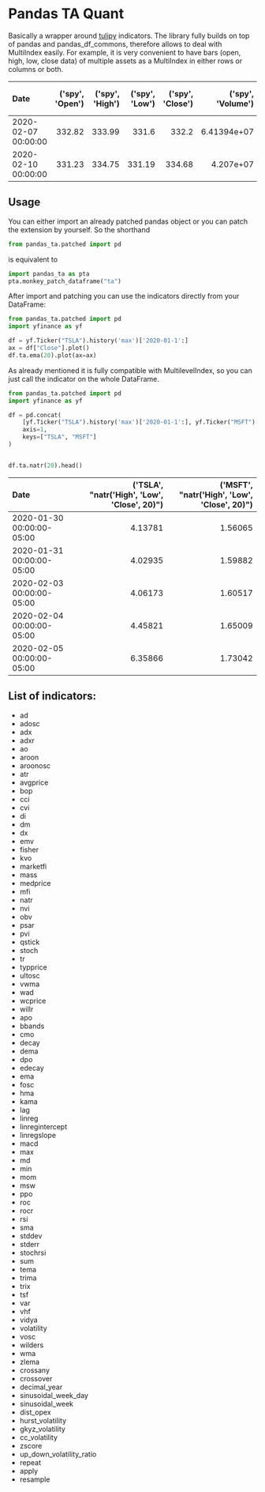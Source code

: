 # Pandas TA Quant

Basically a wrapper around [tulipy][e1] indicators. The library fully builds on top of pandas and pandas_df_commons, 
therefore allows to deal with MultiIndex easily. For example, it is very convenient to have bars 
(open, high, low, close data) of multiple assets as a MultiIndex in either rows or columns or both.

| Date                |   ('spy', 'Open') |   ('spy', 'High') |   ('spy', 'Low') |   ('spy', 'Close') |   ('spy', 'Volume') |   ('spy', 'Dividends') |   ('spy', 'Stock Splits') |   ('gld', 'Open') |   ('gld', 'High') |   ('gld', 'Low') |   ('gld', 'Close') |   ('gld', 'Volume') |   ('gld', 'Dividends') |   ('gld', 'Stock Splits') |
|:--------------------|------------------:|------------------:|-----------------:|-------------------:|--------------------:|-----------------------:|--------------------------:|------------------:|------------------:|-----------------:|-------------------:|--------------------:|-----------------------:|--------------------------:|
| 2020-02-07 00:00:00 |            332.82 |            333.99 |           331.6  |             332.2  |         6.41394e+07 |                      0 |                         0 |            147.83 |            148.18 |           147.34 |             147.79 |         6.3793e+06  |                      0 |                         0 |
| 2020-02-10 00:00:00 |            331.23 |            334.75 |           331.19 |             334.68 |         4.207e+07   |                      0 |                         0 |            148.21 |            148.45 |           147.91 |             148.17 |         5.7936e+06  |                      0 |                         0 |

## Usage

You can either import an already patched pandas object or you can patch the extension by yourself. 
So the shorthand

```python
from pandas_ta.patched import pd
```

is equivalent to

```python
import pandas_ta as pta
pta.monkey_patch_dataframe("ta")
```
   
After import and patching you can use the indicators directly from your DataFrame:

```python
from pandas_ta.patched import pd
import yfinance as yf

df = yf.Ticker("TSLA").history('max')['2020-01-1':]
ax = df["Close"].plot()
df.ta.ema(20).plot(ax=ax)
```

As already mentioned it is fully compatible with MultilevelIndex, so you can just 
call the indicator on the whole DataFrame.

```python
from pandas_ta.patched import pd
import yfinance as yf

df = pd.concat(
    [yf.Ticker("TSLA").history('max')['2020-01-1':], yf.Ticker("MSFT").history('max')['2020-01-1':]],
    axis=1,
    keys=["TSLA", "MSFT"]
)


df.ta.natr(20).head()
```

| Date                      |   ('TSLA', "natr('High', 'Low', 'Close', 20)") |   ('MSFT', "natr('High', 'Low', 'Close', 20)") |
|:--------------------------|-----------------------------------------------:|-----------------------------------------------:|
| 2020-01-30 00:00:00-05:00 |                                        4.13781 |                                        1.56065 |
| 2020-01-31 00:00:00-05:00 |                                        4.02935 |                                        1.59882 |
| 2020-02-03 00:00:00-05:00 |                                        4.06173 |                                        1.60517 |
| 2020-02-04 00:00:00-05:00 |                                        4.45821 |                                        1.65009 |
| 2020-02-05 00:00:00-05:00 |                                        6.35866 |                                        1.73042 |

## List of indicators:
  * ad
  * adosc
  * adx
  * adxr
  * ao
  * aroon
  * aroonosc
  * atr
  * avgprice
  * bop
  * cci
  * cvi
  * di
  * dm
  * dx
  * emv
  * fisher
  * kvo
  * marketfi
  * mass
  * medprice
  * mfi
  * natr
  * nvi
  * obv
  * psar
  * pvi
  * qstick
  * stoch
  * tr
  * typprice
  * ultosc
  * vwma
  * wad
  * wcprice
  * willr
  * apo
  * bbands
  * cmo
  * decay
  * dema
  * dpo
  * edecay
  * ema
  * fosc
  * hma
  * kama
  * lag
  * linreg
  * linregintercept
  * linregslope
  * macd
  * max
  * md
  * min
  * mom
  * msw
  * ppo
  * roc
  * rocr
  * rsi
  * sma
  * stddev
  * stderr
  * stochrsi
  * sum
  * tema
  * trima
  * trix
  * tsf
  * var
  * vhf
  * vidya
  * volatility
  * vosc
  * wilders
  * wma
  * zlema
  * crossany
  * crossover
  * decimal_year
  * sinusoidal_week_day
  * sinusoidal_week
  * dist_opex
  * hurst_volatility
  * gkyz_volatility
  * cc_volatility
  * zscore
  * up_down_volatility_ratio
  * repeat
  * apply
  * resample

  
[e1]: https://github.com/cirla/tulipy

